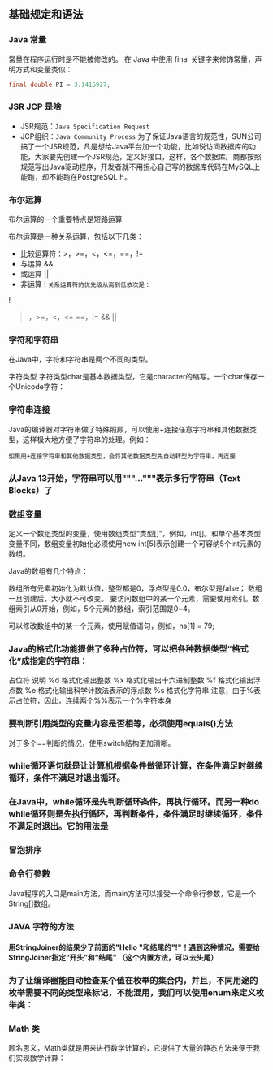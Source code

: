 ## 基础规定和语法
### Java 常量
常量在程序运行时是不能被修改的。
在 Java 中使用 final 关键字来修饰常量，声明方式和变量类似：
```java
final double PI = 3.1415927;
```
### JSR JCP 是啥

* JSR规范：`Java Specification Request`
* JCP组织：`Java Community Process`
为了保证Java语言的规范性，SUN公司搞了一个JSR规范，凡是想给Java平台加一个功能，比如说访问数据库的功能，大家要先创建一个JSR规范，定义好接口，这样，各个数据库厂商都按照规范写出Java驱动程序，开发者就不用担心自己写的数据库代码在MySQL上能跑，却不能跑在PostgreSQL上。
### 布尔运算   
布尔运算的一个重要特点是短路运算


布尔运算是一种关系运算，包括以下几类：

* 比较运算符：>，>=，<，<=，==，!=
* 与运算 &&
* 或运算 ||
* 非运算 !
`关系运算符的优先级从高到低依次是：`

!
>，>=，<，<=
==，!=
&&
||
### 字符和字符串
在Java中，字符和字符串是两个不同的类型。

字符类型
字符类型char是基本数据类型，它是character的缩写。一个char保存一个Unicode字符：
### 字符串连接
Java的编译器对字符串做了特殊照顾，可以使用+连接任意字符串和其他数据类型，这样极大地方便了字符串的处理。例如：

`如果用+连接字符串和其他数据类型，会将其他数据类型先自动转型为字符串，再连接`

### 从Java 13开始，字符串可以用"""..."""表示多行字符串（Text Blocks）了

### 数组变量
定义一个数组类型的变量，使用数组类型“类型[]”，例如，int[]。和单个基本类型变量不同，数组变量初始化必须使用new int[5]表示创建一个可容纳5个int元素的数组。

Java的数组有几个特点：

数组所有元素初始化为默认值，整型都是0，浮点型是0.0，布尔型是false；
数组一旦创建后，大小就不可改变。
要访问数组中的某一个元素，需要使用索引。数组索引从0开始，例如，5个元素的数组，索引范围是0~4。

可以修改数组中的某一个元素，使用赋值语句，例如，ns[1] = 79;

### Java的格式化功能提供了多种占位符，可以把各种数据类型“格式化”成指定的字符串：

占位符	说明
%d	格式化输出整数
%x	格式化输出十六进制整数
%f	格式化输出浮点数
%e	格式化输出科学计数法表示的浮点数
%s	格式化字符串
注意，由于%表示占位符，因此，连续两个%%表示一个%字符本身

###  要判断引用类型的变量内容是否相等，必须使用equals()方法
对于多个==判断的情况，使用switch结构更加清晰。
### while循环语句就是让计算机根据条件做循环计算，在条件满足时继续循环，条件不满足时退出循环。
### 在Java中，while循环是先判断循环条件，再执行循环。而另一种do while循环则是先执行循环，再判断条件，条件满足时继续循环，条件不满足时退出。它的用法是
### 冒泡排序
### 命令行參數
Java程序的入口是main方法，而main方法可以接受一个命令行参数，它是一个String[]数组。
### JAVA 字符的方法
#### 用StringJoiner的结果少了前面的"Hello "和结尾的"!"！遇到这种情况，需要给StringJoiner指定“开头”和“结尾” （这个内置方法，可以去头尾）
### 为了让编译器能自动检查某个值在枚举的集合内，并且，不同用途的枚举需要不同的类型来标记，不能混用，我们可以使用enum来定义枚举类：
### Math 类
顾名思义，Math类就是用来进行数学计算的，它提供了大量的静态方法来便于我们实现数学计算：